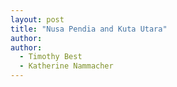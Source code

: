 ```yaml
---
layout: post
title: "Nusa Pendia and Kuta Utara"
author:
author:
  - Timothy Best
  - Katherine Nammacher
---
```

